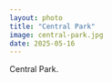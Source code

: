 ```yaml
---
layout: photo
title: "Central Park"
image: central-park.jpg
date: 2025-05-16
---
```


Central Park.
